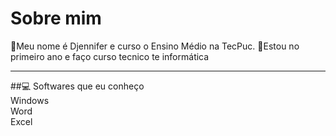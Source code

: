 # Sobre mim
:star2:Meu nome é Djennifer e curso o Ensino Médio na TecPuc.
🔮Estou no primeiro ano e faço curso tecnico te informática
<br>
<hr>
##💻 Softwares que eu conheço<br>
 Windows<br>
 Word<br>
 Excel<br>
